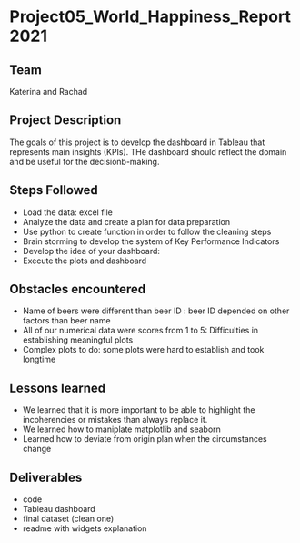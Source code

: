 # Project05_World_Happiness_Report2021

## Team 
Katerina and Rachad

## Project Description

The goals of this project is to develop the dashboard in Tableau that represents main insights (KPIs). THe dashboard should reflect the domain and be useful for the decisionb-making.

## Steps Followed 

- Load the data: excel file
- Analyze the data and create a plan for data preparation
- Use python to create function in order to follow the cleaning steps
- Brain storming to develop the system of Key Performance Indicators
- Develop the idea of your dashboard:
- Execute the plots and dashboard


## Obstacles encountered 

- Name of beers were different than beer ID : beer ID depended on other factors than beer name
- All of our numerical data were scores from 1 to 5: Difficulties in establishing meaningful plots
- Complex plots to do: some plots were hard to establish and took longtime

## Lessons learned 

- We learned that it is more important to be able to highlight the incoherencies or mistakes than always replace it. 
- We learned how to maniplate matplotlib and seaborn
- Learned how to deviate from origin plan when the circumstances change

## Deliverables

- code
- Tableau dashboard
- final dataset (clean one)
- readme with widgets explanation
